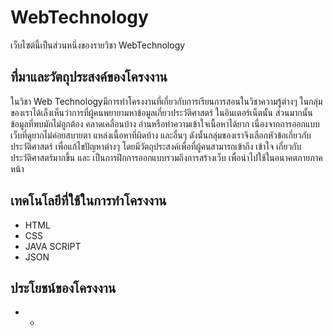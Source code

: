 # WebTechnology
เว็บไซต์นี้เป็นส่วนหนึ่งของรายวิชา WebTechnology
## ที่มาและวัตถุประสงค์ของโครงงาน 
ในวิชา Web Technologyมีการทำโครงงานที่เกี่ยวกับการเรียนการสอนในวิชาความรู้ต่างๆ ในกลุ่มของเราได้เล็งเห็นว่าการที่ผู้คนพยายามหาข้อมูลเกี่ยวประวัติศาสตร์ ในอินเตอร์เน็ตนั้น ส่วนมากนั้นข้อมูลที่พบมักไม่ถูกต้อง คลาดเคลื่อนบ้าง อ่านหรือทำความเข้าใจเนื้อหาได้ยาก เนื่องจากการออกแบบเว็บที่ดูยากไม่ค่อยสบายตา แหล่งเนื้อหาที่ผิดบ้าง และอื่นๆ ดังนั้นกลุ่มของเราจึงเลือกหัวข้อเกี่ยวกับประวัติศาสตร์ เพื่อแก้ไขปัญหาต่างๆ โดยมีวัตถุประสงค์เพื่อที่ผู้คนสามารถเข้าถึง เข้าใจ เกี่ยวกับประวัติศาสตร์มากขึ้น และ เป็นการฝึกการออกแบบรวมถึงการสร้างเว็บ เพื่อนำไปใช้ในอนาคตภายภาคหน้า
## เทคโนโลยีที่ใช้ในการทำโครงงาน
* HTML
* CSS
* JAVA SCRIPT
* JSON
## ประโยชน์ของโครงงาน
* -
